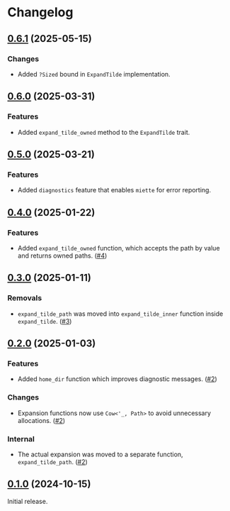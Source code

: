 # Changelog

<!-- changelogging: start -->

## [0.6.1](https://github.com/nekitdev/expand-tilde/tree/v0.6.1) (2025-05-15)

### Changes

- Added `?Sized` bound in `ExpandTilde` implementation.

## [0.6.0](https://github.com/nekitdev/expand-tilde/tree/v0.6.0) (2025-03-31)

### Features

- Added `expand_tilde_owned` method to the `ExpandTilde` trait.

## [0.5.0](https://github.com/nekitdev/expand-tilde/tree/v0.5.0) (2025-03-21)

### Features

- Added `diagnostics` feature that enables `miette` for error reporting.

## [0.4.0](https://github.com/nekitdev/expand-tilde/tree/v0.4.0) (2025-01-22)

### Features

- Added `expand_tilde_owned` function, which accepts the path by value and returns owned paths.
  ([#4](https://github.com/nekitdev/expand-tilde/pull/4))

## [0.3.0](https://github.com/nekitdev/expand-tilde/tree/v0.3.0) (2025-01-11)

### Removals

- `expand_tilde_path` was moved into `expand_tilde_inner` function inside `expand_tilde`.
  ([#3](https://github.com/nekitdev/expand-tilde/pull/3))

## [0.2.0](https://github.com/nekitdev/expand-tilde/tree/v0.2.0) (2025-01-03)

### Features

- Added `home_dir` function which improves diagnostic messages.
  ([#2](https://github.com/nekitdev/expand-tilde/pull/2))

### Changes

- Expansion functions now use `Cow<'_, Path>` to avoid unnecessary allocations.
  ([#2](https://github.com/nekitdev/expand-tilde/pull/2))

### Internal

- The actual expansion was moved to a separate function, `expand_tilde_path`.
  ([#2](https://github.com/nekitdev/expand-tilde/pull/2))

## [0.1.0](https://github.com/nekitdev/expand-tilde/tree/v0.1.0) (2024-10-15)

Initial release.
